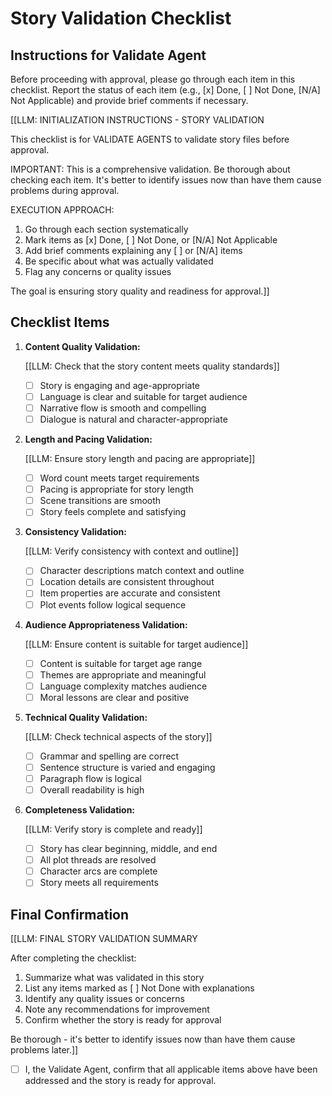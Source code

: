 

# Story Validation Checklist

## Instructions for Validate Agent

Before proceeding with approval, please go through each item in this checklist. Report the status of each item (e.g., [x] Done, [ ] Not Done, [N/A] Not Applicable) and provide brief comments if necessary.

[[LLM: INITIALIZATION INSTRUCTIONS - STORY VALIDATION

This checklist is for VALIDATE AGENTS to validate story files before approval.

IMPORTANT: This is a comprehensive validation. Be thorough about checking each item. It's better to identify issues now than have them cause problems during approval.

EXECUTION APPROACH:

1. Go through each section systematically
2. Mark items as [x] Done, [ ] Not Done, or [N/A] Not Applicable
3. Add brief comments explaining any [ ] or [N/A] items
4. Be specific about what was actually validated
5. Flag any concerns or quality issues

The goal is ensuring story quality and readiness for approval.]]

## Checklist Items

1. **Content Quality Validation:**

   [[LLM: Check that the story content meets quality standards]]
   - [ ] Story is engaging and age-appropriate
   - [ ] Language is clear and suitable for target audience
   - [ ] Narrative flow is smooth and compelling
   - [ ] Dialogue is natural and character-appropriate

2. **Length and Pacing Validation:**

   [[LLM: Ensure story length and pacing are appropriate]]
   - [ ] Word count meets target requirements
   - [ ] Pacing is appropriate for story length
   - [ ] Scene transitions are smooth
   - [ ] Story feels complete and satisfying

3. **Consistency Validation:**

   [[LLM: Verify consistency with context and outline]]
   - [ ] Character descriptions match context and outline
   - [ ] Location details are consistent throughout
   - [ ] Item properties are accurate and consistent
   - [ ] Plot events follow logical sequence

4. **Audience Appropriateness Validation:**

   [[LLM: Ensure content is suitable for target audience]]
   - [ ] Content is suitable for target age range
   - [ ] Themes are appropriate and meaningful
   - [ ] Language complexity matches audience
   - [ ] Moral lessons are clear and positive

5. **Technical Quality Validation:**

   [[LLM: Check technical aspects of the story]]
   - [ ] Grammar and spelling are correct
   - [ ] Sentence structure is varied and engaging
   - [ ] Paragraph flow is logical
   - [ ] Overall readability is high

6. **Completeness Validation:**

   [[LLM: Verify story is complete and ready]]
   - [ ] Story has clear beginning, middle, and end
   - [ ] All plot threads are resolved
   - [ ] Character arcs are complete
   - [ ] Story meets all requirements

## Final Confirmation

[[LLM: FINAL STORY VALIDATION SUMMARY

After completing the checklist:

1. Summarize what was validated in this story
2. List any items marked as [ ] Not Done with explanations
3. Identify any quality issues or concerns
4. Note any recommendations for improvement
5. Confirm whether the story is ready for approval

Be thorough - it's better to identify issues now than have them cause problems later.]]

- [ ] I, the Validate Agent, confirm that all applicable items above have been addressed and the story is ready for approval.
